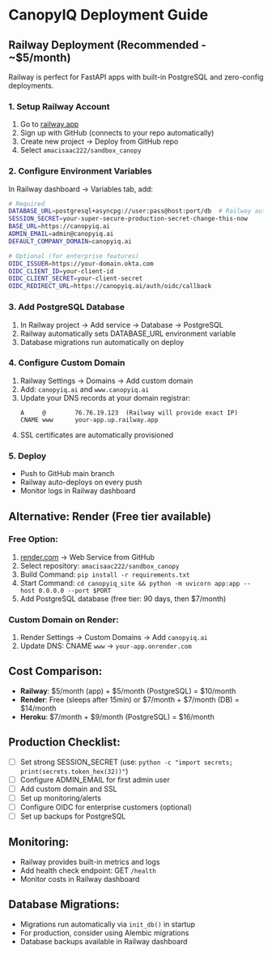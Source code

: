 # CanopyIQ Deployment Guide

## Railway Deployment (Recommended - ~$5/month)

Railway is perfect for FastAPI apps with built-in PostgreSQL and zero-config deployments.

### 1. Setup Railway Account
1. Go to [railway.app](https://railway.app)
2. Sign up with GitHub (connects to your repo automatically)
3. Create new project → Deploy from GitHub repo
4. Select `amacisaac222/sandbox_canopy`

### 2. Configure Environment Variables
In Railway dashboard → Variables tab, add:

```bash
# Required
DATABASE_URL=postgresql+asyncpg://user:pass@host:port/db  # Railway auto-provides this
SESSION_SECRET=your-super-secure-production-secret-change-this-now
BASE_URL=https://canopyiq.ai
ADMIN_EMAIL=admin@canopyiq.ai
DEFAULT_COMPANY_DOMAIN=canopyiq.ai

# Optional (for enterprise features)
OIDC_ISSUER=https://your-domain.okta.com
OIDC_CLIENT_ID=your-client-id
OIDC_CLIENT_SECRET=your-client-secret
OIDC_REDIRECT_URL=https://canopyiq.ai/auth/oidc/callback
```

### 3. Add PostgreSQL Database
1. In Railway project → Add service → Database → PostgreSQL
2. Railway automatically sets DATABASE_URL environment variable
3. Database migrations run automatically on deploy

### 4. Configure Custom Domain
1. Railway Settings → Domains → Add custom domain
2. Add: `canopyiq.ai` and `www.canopyiq.ai`
3. Update your DNS records at your domain registrar:
   ```
   A     @        76.76.19.123  (Railway will provide exact IP)
   CNAME www      your-app.up.railway.app
   ```
4. SSL certificates are automatically provisioned

### 5. Deploy
- Push to GitHub main branch
- Railway auto-deploys on every push
- Monitor logs in Railway dashboard

## Alternative: Render (Free tier available)

### Free Option:
1. [render.com](https://render.com) → Web Service from GitHub
2. Select repository: `amacisaac222/sandbox_canopy`
3. Build Command: `pip install -r requirements.txt`
4. Start Command: `cd canopyiq_site && python -m uvicorn app:app --host 0.0.0.0 --port $PORT`
5. Add PostgreSQL database (free tier: 90 days, then $7/month)

### Custom Domain on Render:
1. Render Settings → Custom Domains → Add `canopyiq.ai`
2. Update DNS: CNAME `www` → `your-app.onrender.com`

## Cost Comparison:
- **Railway**: $5/month (app) + $5/month (PostgreSQL) = $10/month
- **Render**: Free (sleeps after 15min) or $7/month + $7/month (DB) = $14/month
- **Heroku**: $7/month + $9/month (PostgreSQL) = $16/month

## Production Checklist:
- [ ] Set strong SESSION_SECRET (use: `python -c "import secrets; print(secrets.token_hex(32))"`)
- [ ] Configure ADMIN_EMAIL for first admin user
- [ ] Add custom domain and SSL
- [ ] Set up monitoring/alerts
- [ ] Configure OIDC for enterprise customers (optional)
- [ ] Set up backups for PostgreSQL

## Monitoring:
- Railway provides built-in metrics and logs
- Add health check endpoint: GET `/health`
- Monitor costs in Railway dashboard

## Database Migrations:
- Migrations run automatically via `init_db()` in startup
- For production, consider using Alembic migrations
- Database backups available in Railway dashboard